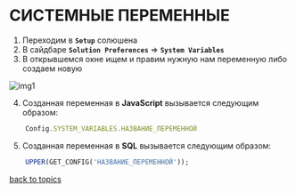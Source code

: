 # СИСТЕМНЫЕ ПЕРЕМЕННЫЕ

1. Переходим в **`Setup`** солюшена
2. В сайдбаре **`Solution Preferences`** => **`System Variables`**
3. В открывшемся окне ищем и правим нужную нам переменную либо создаем новую

![img1](https://github.com/CrappyCodeMaker/ECCENTEX-KNOWLEGE/blob/main/Content/7%20System%20Variables/IMG/1.png?raw=true)

4. Созданная переменная в **JavaScript** вызывается следующим образом:

```JavaScript
    Config.SYSTEM_VARIABLES.НАЗВАНИЕ_ПЕРЕМЕННОЙ
```


5. Созданная переменная в **SQL** вызывается следующим образом:

```SQL
    UPPER(GET_CONFIG('НАЗВАНИЕ_ПЕРЕМЕННОЙ'));
```



[back to topics](https://github.com/CrappyCodeMaker/ECCENTEX-KNOWLEGE/blob/main/Content/0%20Topics/README.md)